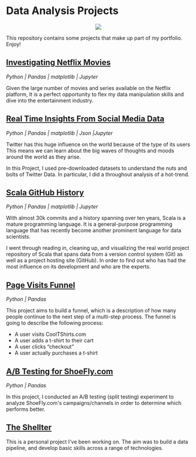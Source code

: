 # Data Analysis Projects

<p align="center">
  <img src="https://media.giphy.com/media/Z6Qh5TrJM4MHSf1vyX/giphy.gif">
</p>


This repository contains some projects that make up part of my portfolio. Enjoy!

## [Investigating Netflix Movies](https://github.com/RdEl00/Investigating-Netflix-Movies)

*Python | Pandas | matplotlib | Jupyter*

Given the large number of movies and series available on the Netflix platform, It is a perfect opportunity to flex my data manipulation skills and dive into the entertainment industry.

## [Real Time Insights From Social Media Data](https://github.com/RdEl00/Real-time-Insights-from-Social-Media-Data)

*Python | Pandas | matplotlib | Json |Jupyter*

Twitter has this huge influence on the world because of the type of its users This means we can learn about the big waves of thoughts and moods around the world as they arise.

In this Project, I used pre-downloaded datasets to understand the nuts and bolts of Twitter Data. In particular, I did a throughout analysis of a hot-trend.

## [Scala GitHub History](https://github.com/RdEl00/Scala-GitHub-History)

*Python | Pandas | matplotlib | Jupyter*

With almost 30k commits and a history spanning over ten years, Scala is a mature programming language. It is a general-purpose programming language that has recently become another prominent language for data scientists.

I went through reading in, cleaning up, and visualizing the real world project repository of Scala that spans data from a version control system (Git) as well as a project hosting site (GitHub). In order to find out who has had the most influence on its development and who are the experts.

## [Page Visits Funnel](https://github.com/RdEl00/Page-Visits-Funnel)

*Python | Pandas*

This project aims to build a funnel, which is a description of how many people continue to the next step of a multi-step process. The funnel is going to describe the following process:

  - A user visits CoolTShirts.com
  - A user adds a t-shirt to their cart
  - A user clicks “checkout”
  - A user actually purchases a t-shirt

## [A/B Testing for ShoeFly.com](https://github.com/RdEl00/A-B-Testing-ShoeFly.com)

*Python | Pandas*

In this project, I conducted an A/B testing (split testing) experiment to analyze ShoeFly.com's campaigns/channels in order to  determine which performs better.

## [The Shellter](https://github.com/ABZ-Aaron/CoinCap-API-Pipeline)

This is a personal project I've been working on. The aim was to build a data pipeline, and develop basic skills across a range of technologies.


<!--sql
## [What And Where Are The World's Oldest Businesses](https://github.com/ABZ-Aaron/CoinCap-API-Pipeline)
##py and sql versions
This is a personal project I've been working on. The aim was to build a data pipeline, and develop basic skills across a range of technologies.

## [Analyze International Debt Statistics](https://github.com/ABZ-Aaron/CoinCap-API-Pipeline)

This is a personal project I've been working on. The aim was to build a data pipeline, and develop basic skills across a range of technologies.

## [Golden Age Of Video Games](https://github.com/ABZ-Aaron/CoinCap-API-Pipeline)

This is a personal project I've been working on. The aim was to build a data pipeline, and develop basic skills across a range of technologies.
-->


<!--
## [Dphi Bootcamps](https://github.com/ABZ-Aaron/CoinCap-API-Pipeline)

This is a personal project I've been working on. The aim was to build a data pipeline, and develop basic skills across a range of technologies.

## [Applied Data Science Module Unit I](https://github.com/ABZ-Aaron/CoinCap-API-Pipeline)

This is a personal project I've been working on. The aim was to build a data pipeline, and develop basic skills across a range of technologies.
-->

<br>
<!--
[Reddit API Pipeline](https://github.com/ABZ-Aaron/Reddit-API-Pipeline)
*Python | SQL | Docker | Airflow | AWS | Google Data Studio | DBT | Terraform*
This is a personal project I've been working on. The aim was to build a data pipeline, and develop basic skills across a range of technologies.
-->
